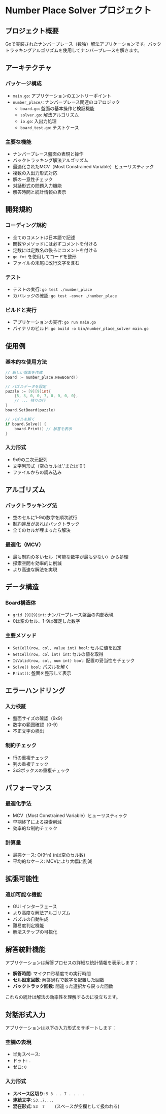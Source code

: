 # Number Place Solver プロジェクト

## プロジェクト概要

Goで実装されたナンバープレース（数独）解法アプリケーションです。バックトラッキングアルゴリズムを使用してナンバープレースを解きます。

## アーキテクチャ

### パッケージ構成
- `main.go`: アプリケーションのエントリーポイント
- `number_place/`: ナンバープレース関連のコアロジック
  - `board.go`: 盤面の基本操作と検証機能
  - `solver.go`: 解法アルゴリズム
  - `io.go`: 入出力処理
  - `board_test.go`: テストケース

### 主要な機能
- ナンバープレース盤面の表現と操作
- バックトラッキング解法アルゴリズム
- 最適化されたMCV（Most Constrained Variable）ヒューリスティック
- 複数の入出力形式対応
- 解の一意性チェック
- 対話形式の問題入力機能
- 解答時間と統計情報の表示

## 開発規約

### コーディング規約
- 全てのコメントは日本語で記述
- 関数やメソッドには必ずコメントを付ける
- 定数には定数名の後ろにコメントを付ける
- `go fmt` を使用してコードを整形
- ファイルの末尾に改行文字を含む

### テスト
- テストの実行: `go test ./number_place`
- カバレッジの確認: `go test -cover ./number_place`

### ビルドと実行
- アプリケーションの実行: `go run main.go`
- バイナリのビルド: `go build -o bin/number_place_solver main.go`

## 使用例

### 基本的な使用方法
```go
// 新しい盤面を作成
board := number_place.NewBoard()

// パズルデータを設定
puzzle := [9][9]int{
    {5, 3, 0, 0, 7, 0, 0, 0, 0},
    // ... 残りの行
}
board.SetBoard(puzzle)

// パズルを解く
if board.Solve() {
    board.Print() // 解答を表示
}
```

### 入力形式
- 9x9の二次元配列
- 文字列形式（空のセルは'.'または'0'）
- ファイルからの読み込み

## アルゴリズム

### バックトラッキング法
- 空のセルに1-9の数字を順次試行
- 制約違反があればバックトラック
- 全てのセルが埋まったら解決

### 最適化（MCV）
- 最も制約の多いセル（可能な数字が最も少ない）から処理
- 探索空間を効率的に削減
- より高速な解法を実現

## データ構造

### Board構造体
- `grid [9][9]int`: ナンバープレース盤面の内部表現
- 0は空のセル、1-9は確定した数字

### 主要メソッド
- `SetCell(row, col, value int) bool`: セルに値を設定
- `GetCell(row, col int) int`: セルの値を取得
- `IsValid(row, col, num int) bool`: 配置の妥当性をチェック
- `Solve() bool`: パズルを解く
- `Print()`: 盤面を整形して表示

## エラーハンドリング

### 入力検証
- 盤面サイズの確認（9x9）
- 数字の範囲確認（0-9）
- 不正文字の検出

### 制約チェック
- 行の重複チェック
- 列の重複チェック
- 3x3ボックスの重複チェック

## パフォーマンス

### 最適化手法
- MCV（Most Constrained Variable）ヒューリスティック
- 早期終了による探索削減
- 効率的な制約チェック

### 計算量
- 最悪ケース: O(9^n) (nは空のセル数)
- 平均的なケース: MCVにより大幅に削減

## 拡張可能性

### 追加可能な機能
- GUI インターフェース
- より高度な解法アルゴリズム
- パズルの自動生成
- 難易度判定機能
- 解法ステップの可視化

## 解答統計機能

アプリケーションは解答プロセスの詳細な統計情報を表示します：

- **解答時間**: マイクロ秒精度での実行時間
- **セル設定回数**: 解答過程で数字を配置した回数
- **バックトラック回数**: 間違った選択から戻った回数

これらの統計は解法の効率性を理解するのに役立ちます。

## 対話形式入力

アプリケーションは以下の入力形式をサポートします：

### 空欄の表現
- 半角スペース: ` `
- ドット: `.`
- ゼロ: `0`

### 入力形式
- **スペース区切り**: `5 3 . . 7 . . . .`
- **連続文字**: `53..7....`
- **混在形式**: `53  7    ` (スペースが空欄として扱われる)
